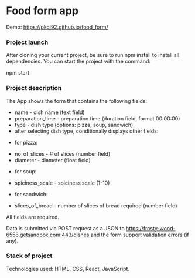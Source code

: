 # Food form app

Demo: https://pkol92.github.io/food_form/

### Project launch
After cloning your current project, be sure to run npm install to install all dependencies.
You can start the project with the command:

npm start

### Project description
The App shows the form that contains the following fields:
- name - dish name (text field)
- preparation_time - preparation time (duration field, format 00:00:00)
- type - dish type (options: pizza, soup, sandwich)
- after selecting dish type, conditionally displays other fields:
* for pizza:
- no_of_slices - # of slices (number field)
- diameter - diameter (float field)
* for soup:
- spiciness_scale - spiciness scale (1-10)
* for sandwich:
- slices_of_bread - number of slices of bread required (number field)

All fields are required.

Data is submitted via POST request as a JSON to https://frosty-wood-6558.getsandbox.com:443/dishes and the form  support validation errors (if any).

### Stack of project
Technologies used: HTML, CSS, React, JavaScript.
